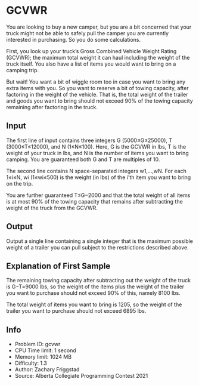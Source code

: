 # GCVWR

You are looking to buy a new camper, but you are a bit concerned that your truck might not be able to safely pull the camper you are currently interested in purchasing. So you do some calculations.

First, you look up your truck’s Gross Combined Vehicle Weight Rating (GCVWR); the maximum total weight it can haul including the weight of the truck itself. You also have a list of items you would want to bring on a camping trip.

But wait! You want a bit of wiggle room too in case you want to bring any extra items with you. So you want to reserve a bit of towing capacity, after factoring in the weight of the vehicle. That is, the total weight of the trailer and goods you want to bring should not exceed 90%
of the towing capacity remaining after factoring in the truck.

## Input

The first line of input contains three integers G (5000≤G≤25000), T (3000≤T≤12000), and N (1≤N≤100). Here, G is the GCVWR in lbs, T is the weight of your truck in lbs, and N is the number of items you want to bring camping. You are guaranteed both G and T are multiples of 10.

The second line contains N space-separated integers w1,…,wN. For each 1≤i≤N, wi (1≤wi≤500) is the weight (in lbs) of the i'th item you want to bring on the trip.

You are further guaranteed T≤G−2000 and that the total weight of all items is at most 90% of the towing capacity that remains after subtracting the weight of the truck from the GCVWR.

## Output

Output a single line containing a single integer that is the maximum possible weight of a trailer you can pull subject to the restrictions described above.

## Explanation of First Sample

The remaining towing capacity after subtracting out the weight of the truck is G−T=9000 lbs, so the weight of the items plus the weight of the trailer you want to purchase should not exceed 90% of this, namely 8100 lbs.

The total weight of items you want to bring is 1205, so the weight of the trailer you want to purchase should not exceed 6895 lbs.

## Info

- Problem ID: gcvwr
- CPU Time limit: 1 second
- Memory limit: 1024 MB
- Difficulty: 1.3
- Author: Zachary Friggstad
- Source: Alberta Collegiate Programming Contest 2021

